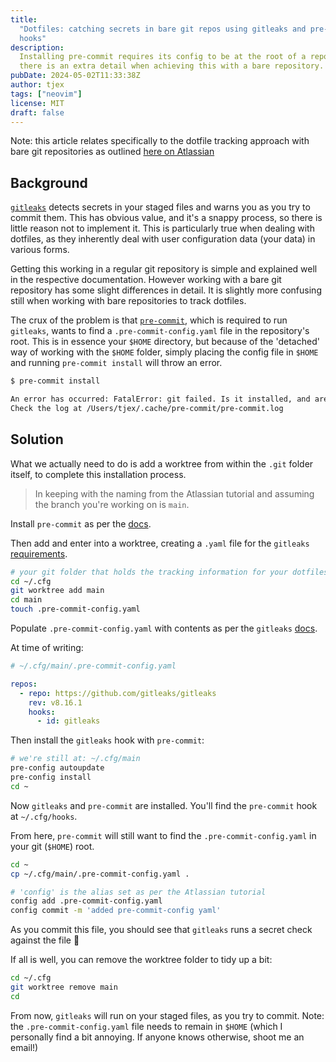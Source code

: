 ```yaml
---
title:
  "Dotfiles: catching secrets in bare git repos using gitleaks and pre-commit
  hooks"
description:
  Installing pre-commit requires its config to be at the root of a repo, but
  there is an extra detail when achieving this with a bare repository.
pubDate: 2024-05-02T11:33:38Z
author: tjex
tags: ["neovim"]
license: MIT
draft: false
---
```


Note: this article relates specifically to the dotfile tracking approach with
bare git repositories as outlined
[here on Atlassian](https://www.atlassian.com/git/tutorials/dotfiles)

## Background

[`gitleaks`](https://github.com/gitleaks/gitleaks) detects secrets in your
staged files and warns you as you try to commit them. This has obvious value,
and it's a snappy process, so there is little reason not to implement it. This
is particularly true when dealing with dotfiles, as they inherently deal with
user configuration data (your data) in various forms.

Getting this working in a regular git repository is simple and explained well in
the respective documentation. However working with a bare git repository has
some slight differences in detail. It is slightly more confusing still when
working with bare repositories to track dotfiles.

The crux of the problem is that [`pre-commit`](https://pre-commit.com/), which
is required to run `gitleaks`, wants to find a `.pre-commit-config.yaml` file in
the repository's root. This is in essence your `$HOME` directory, but because of
the 'detached' way of working with the `$HOME` folder, simply placing the config
file in `$HOME` and running `pre-commit install` will throw an error.

```bash
$ pre-commit install

An error has occurred: FatalError: git failed. Is it installed, and are you in a Git repository directory?
Check the log at /Users/tjex/.cache/pre-commit/pre-commit.log
```


## Solution

What we actually need to do is add a worktree from within the `.git` folder
itself, to complete this installation process.

> In keeping with the naming from the Atlassian tutorial and assuming the branch
> you're working on is `main`.

Install `pre-commit` as per the [docs](https://pre-commit.com/#install).

Then add and enter into a worktree, creating a `.yaml` file for the
`gitleaks` [requirements](https://github.com/gitleaks/gitleaks?tab=readme-ov-file#pre-commit).

```bash
# your git folder that holds the tracking information for your dotfiles
cd ~/.cfg
git worktree add main
cd main
touch .pre-commit-config.yaml
```

Populate `.pre-commit-config.yaml` with contents as per the
`gitleaks` [docs](https://github.com/gitleaks/gitleaks?tab=readme-ov-file#pre-commit).

At time of writing:

```yaml
# ~/.cfg/main/.pre-commit-config.yaml

repos:
  - repo: https://github.com/gitleaks/gitleaks
    rev: v8.16.1
    hooks:
      - id: gitleaks
```

Then install the `gitleaks` hook with `pre-commit`:

```bash
# we're still at: ~/.cfg/main
pre-config autoupdate
pre-config install
cd ~
```

Now `gitleaks` and `pre-commit` are installed. You'll find the `pre-commit` hook
at `~/.cfg/hooks`.

From here, `pre-commit` will still want to find the `.pre-commit-config.yaml` in
your git (`$HOME`) root.

```bash
cd ~
cp ~/.cfg/main/.pre-commit-config.yaml .

# 'config' is the alias set as per the Atlassian tutorial
config add .pre-commit-config.yaml
config commit -m 'added pre-commit-config yaml'
```

As you commit this file, you should see that `gitleaks` runs a secret check
against the file 🤞

If all is well, you can remove the worktree folder to tidy up a bit:

```bash
cd ~/.cfg
git worktree remove main
cd
```

From now, `gitleaks` will run on your staged files, as you try to commit. Note:
the `.pre-commit-config.yaml` file needs to remain in `$HOME` (which I
personally find a bit annoying. If anyone knows otherwise, shoot me an email!)
